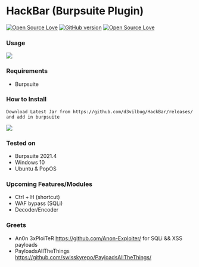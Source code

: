 # HackBar (Burpsuite Plugin)
[![Open Source Love](https://badges.frapsoft.com/os/v1/open-source.svg?v=102)](https://github.com/ellerbrock/open-source-badge/)
[![GitHub version](https://d25lcipzij17d.cloudfront.net/badge.svg?id=gh&type=0.2&v=1.0&x2=0)](http://badge.fury.io/gh/boennemann%2Fbadges)
[![Open Source Love](https://badges.frapsoft.com/os/mit/mit.svg?v=102)](https://github.com/ellerbrock/open-source-badge/)

### Usage

<img src="https://i.imgur.com/rlHIJko.gif" />

### Requirements
- Burpsuite

### How to Install

	Download Latest Jar from https://github.com/d3vilbug/HackBar/releases/ and add in burpsuite

<img src="https://i.imgur.com/0CP3iCM.gif" />

### Tested on
- Burpsuite 2021.4
- Windows 10
- Ubuntu & PopOS

### Upcoming Features/Modules
- Ctrl + H (shortcut)
- WAF bypass (SQLi)
- Decoder/Encoder


### Greets
- An0n 3xPloiTeR https://github.com/Anon-Exploiter/ for SQLi && XSS payloads 
- PayloadsAllTheThings https://github.com/swisskyrepo/PayloadsAllTheThings/
